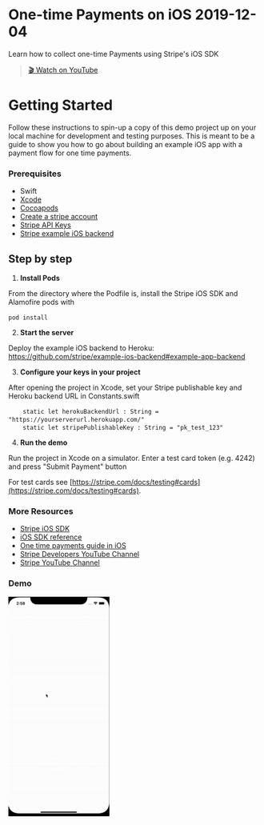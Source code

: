 # One-time Payments on iOS 2019-12-04

Learn how to collect one-time Payments using Stripe's iOS SDK

> [🎬 Watch on YouTube](https://www.youtube.com/watch?v=s5Ml41bZidw&list=PLy1nL-pvL2M6IYfRCmhOPcyC70zJqFoCs&index=4&t=41s)


# Getting Started

Follow these instructions to spin-up a copy of this demo project up on your
local machine for development and testing purposes. This is meant to be a guide
to show you how to go about building an example iOS app with a payment flow for one time
payments.


### Prerequisites
* Swift
* [Xcode](https://apps.apple.com/us/app/xcode/id497799835?mt=12)
* [Cocoapods](https://cocoapods.org/)
* [Create a stripe account](https://dashboard.stripe.com/register)
* [Stripe API Keys](https://stripe.com/docs/keys)
* [Stripe example iOS backend](https://github.com/stripe/example-ios-backend#example-app-backend)

## Step by step

1. **Install Pods**

From the directory where the Podfile is, install the Stripe iOS SDK and Alamofire pods with
```
pod install
```

2. **Start the server**

Deploy the example iOS backend to Heroku: https://github.com/stripe/example-ios-backend#example-app-backend

3. **Configure your keys in your project**

After opening the project in Xcode, set your Stripe publishable key and Heroku backend URL in Constants.swift
```
    static let herokuBackendUrl : String = "https://yourserverurl.herokuapp.com/"
    static let stripePublishableKey : String = "pk_test_123"
```

4. **Run the demo**

Run the project in Xcode on a simulator.
Enter a test card token (e.g. 4242) and press "Submit Payment" button

For test cards see [https://stripe.com/docs/testing#cards](https://stripe.com/docs/testing#cards).

### More Resources
* [Stripe iOS SDK](https://github.com/stripe/stripe-ios)
* [iOS SDK reference](https://stripe.dev/stripe-ios/docs/index.html)
* [One time payments guide in iOS](https://stripe.com/docs/payments/accept-a-payment#ios)
* [Stripe Developers YouTube Channel](https://www.youtube.com/channel/UCd1HAa7hlN5SCQjgCcGnsxw)
* [Stripe YouTube Channel](https://www.youtube.com/channel/UCM1guA1E-RHLO2OyfQPOkEQ)

### Demo

<img src="./demo.gif" width="40%">
